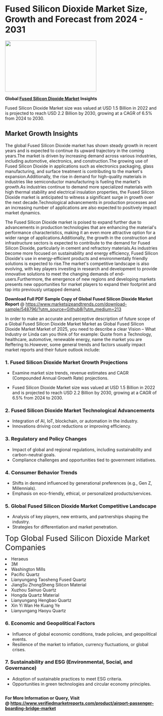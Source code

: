 <H1>Fused Silicon Dioxide Market Size, Growth and Forecast from 2024 - 2031</H1><img class="aligncenter size-medium wp-image-584254" src="https://thirdeyenews.in/wp-content/uploads/2024/09/Global-Market-Research-300x168.jpeg" alt="" width="300" height="168" /><p><strong>Global&nbsp;<a href="https://www.marketsizeandtrends.com/download-sample/548796/?utm_source=Github8j?utm_medium=213">Fused Silicon Dioxide Market</a> Insights</strong></p><p>Fused Silicon Dioxide Market size was valued at USD 1.5 Billion in 2022 and is projected to reach USD 2.2 Billion by 2030, growing at a CAGR of 6.5% from 2024 to 2030.</p><p><h2>Market Growth Insights</h2> <p>The global Fused Silicon Dioxide market has shown steady growth in recent years and is expected to continue its upward trajectory in the coming years.The market is driven by increasing demand across various industries, including automotive, electronics, and construction.The growing use of Fused Silicon Dioxide in applications such as electronics packaging, glass manufacturing, and surface treatment is contributing to the market's expansion.Additionally, the rise in demand for high-quality materials in industries like semiconductor manufacturing is fueling the market's growth.As industries continue to demand more specialized materials with high thermal stability and electrical insulation properties, the Fused Silicon Dioxide market is anticipated to witness a significant surge in growth over the next decade.Technological advancements in production processes and an increasing number of applications are also expected to positively impact market dynamics.</p> <p>The Fused Silicon Dioxide market is poised to expand further due to advancements in production technologies that are enhancing the material's performance characteristics, making it an even more attractive option for a wider range of applications.Additionally, the growth in the construction and infrastructure sectors is expected to contribute to the demand for Fused Silicon Dioxide, particularly in cement and refractory materials.As industries become more focused on sustainability and energy efficiency, Fused Silicon Dioxide's use in energy-efficient products and environmentally friendly solutions is expected to rise.The market's competitive landscape is also evolving, with key players investing in research and development to provide innovative solutions to meet the changing demands of end-users.Furthermore, the emergence of new regions and developing markets presents new opportunities for market players to expand their footprint and tap into previously untapped demand.</p> <p><span class=""><strong>Download Full PDF Sample Copy of Global Fused Silicon Dioxide Market Report</strong> @ <a href="https://www.marketsizeandtrends.com/download-sample/548796/?utm_source=Github8j?utm_medium=213" target="_blank">https://www.marketsizeandtrends.com/download-sample/548796/?utm_source=Github8j?utm_medium=213</a></span></p><p>In order to make an accurate and perceptive description of future scope of a Global&nbsp;Fused Silicon Dioxide Market Market as Global&nbsp;Fused Silicon Dioxide Market Market of 2025, you need to describe a clear Vision &ndash; What Industry or Linda can you think of for example: Quote from a Technology, healthcare, automotive, renewable energy, name the market you are Reffering to.However, some general trends and factors usually impact market reports and their future outlook include:</p><h3>1.&nbsp;<strong>Fused Silicon Dioxide Market Growth Projections</strong></h3><ul><li>Examine market size trends, revenue estimates and CAGR (Compounded Annual Growth Rate) projections.</li><li><p>Fused Silicon Dioxide Market size was valued at USD 1.5 Billion in 2022 and is projected to reach USD 2.2 Billion by 2030, growing at a CAGR of 6.5% from 2024 to 2030.</p></li></ul><h3>2.&nbsp;<strong>Fused Silicon Dioxide Market Technological Advancements</strong></h3><ul><li>Integration of AI, IoT, blockchain, or automation in the industry.</li><li>Innovations driving cost reductions or improving efficiency.</li></ul><h3>3.&nbsp;<strong>Regulatory and Policy Changes</strong></h3><ul><li>Impact of global and regional regulations, including sustainability and carbon-neutral goals.</li><li>Compliance challenges and opportunities tied to government initiatives.</li></ul><h3>4.&nbsp;<strong>Consumer Behavior Trends</strong></h3><ul><li>Shifts in demand influenced by generational preferences (e.g., Gen Z, Millennials).</li><li>Emphasis on eco-friendly, ethical, or personalized products/services.</li></ul><h3>5.&nbsp;<strong>Global Fused Silicon Dioxide Market Competitive Landscape</strong></h3><ul><li>Analysis of key players, new entrants, and partnerships shaping the industry.</li><li>Strategies for differentiation and market penetration.</li></ul><p data-pm-slice="1 1 []"><span style="color: inherit; font-family: inherit; font-size: 25px;">Top Global Fused Silicon Dioxide Market Companies</span></p><div class="" data-test-id=""><p><li>Heraeus</li><li> 3M</li><li> Washington Mills</li><li> Pacific Quartz</li><li> Lianyungang Taosheng Fused Quartz</li><li> JiangSu ZhongSheng Silicon Material</li><li> Xuzhou Sainuo Quartz</li><li> Hongda Quartz Material</li><li> Lianyungang Hengbao Quartz</li><li> Xin Yi Wan He Kuang Ye</li><li> Lianyungang Haoyu Quartz</li></p></div><h3>6.&nbsp;<strong>Economic and Geopolitical Factors</strong></h3><ul><li>Influence of global economic conditions, trade policies, and geopolitical events.</li><li>Resilience of the market to inflation, currency fluctuations, or global crises.</li></ul><h3>7.&nbsp;<strong>Sustainability and ESG (Environmental, Social, and Governance)</strong></h3><ul><li>Adoption of sustainable practices to meet ESG criteria.</li><li>Opportunities in green technologies and circular economy principles.</li></ul><h2><strong style="font-size: 14px;">For More Information or Query, Visit @&nbsp;</strong><a style="background-color: #ffffff; font-size: 14px;" href="https://www.marketsizeandtrends.com/report/fused-silicon-dioxide-market/" target="_blank">https://www.verifiedmarketreports.com/product/airport-passenger-boarding-bridge-market</a></h2>